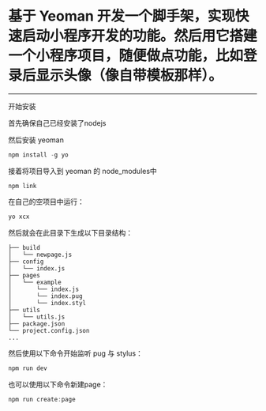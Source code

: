 # 基于 Yeoman 开发一个脚手架，实现快速启动小程序开发的功能。然后用它搭建一个小程序项目，随便做点功能，比如登录后显示头像（像自带模板那样）。

------------

开始安装

首先确保自己已经安装了nodejs

然后安装 yeoman

```js
npm install -g yo
```

接着将项目导入到 yeoman 的 node_modules中
```
npm link
```


在自己的空项目中运行：

```js
yo xcx
```

然后就会在此目录下生成以下目录结构：

    ├── build
    │   └── newpage.js
    ├── config
    │   └── index.js
    ├── pages
    │   └── example
    │       └── index.js
    │       └── index.pug
    │       └── index.styl
    ├── utils
    │   └── utils.js
    ├── package.json
    └── project.config.json
    ...


然后使用以下命令开始监听 pug 与 stylus：

```js
npm run dev
```


也可以使用以下命令新建page：

```js
npm run create:page
```
